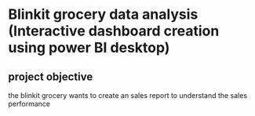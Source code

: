 # Blinkit grocery data analysis (Interactive dashboard creation using power BI desktop)

## project objective
the blinkit grocery wants to create an sales report to understand the sales performance
